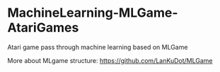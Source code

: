 # MachineLearning-MLGame-AtariGames
Atari game pass through machine learning based on MLGame

More about MLgame structure: https://github.com/LanKuDot/MLGame
